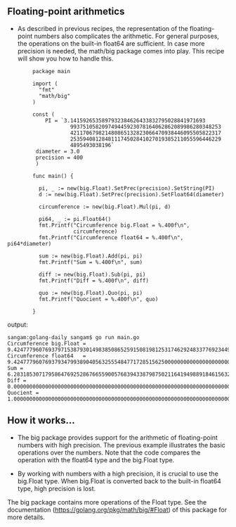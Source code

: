 ## Floating-point arithmetics

- As described in previous recipes, the representation of the floating-point numbers also complicates the arithmetic. For general purposes, the operations on the built-in float64 are sufficient. In case more precision is needed, the math/big package comes into play. This recipe will show you how to handle this.

```
        package main

        import (
          "fmt"
          "math/big"
        )

        const ( 
            PI = `3.1415926535897932384626433832795028841971693
                    993751058209749445923078164062862089986280348253
                    421170679821480865132823066470938446095505822317
                    253594081284811174502841027019385211055596446229
                    4895493038196`
         diameter = 3.0
         precision = 400
         )

        func main() {

          pi, _ := new(big.Float).SetPrec(precision).SetString(PI)
          d := new(big.Float).SetPrec(precision).SetFloat64(diameter)

          circumference := new(big.Float).Mul(pi, d)

          pi64, _ := pi.Float64()
          fmt.Printf("Circumference big.Float = %.400f\n",
                     circumference)
          fmt.Printf("Circumference float64 = %.400f\n", pi64*diameter)

          sum := new(big.Float).Add(pi, pi)
          fmt.Printf("Sum = %.400f\n", sum)

          diff := new(big.Float).Sub(pi, pi)
          fmt.Printf("Diff = %.400f\n", diff)

          quo := new(big.Float).Quo(pi, pi)
          fmt.Printf("Quocient = %.400f\n", quo)

        }

```
output: 
```
sangam:golang-daily sangam$ go run main.go
Circumference big.Float = 9.4247779607693797153879301498385086525915081981253174629248337769234492188586269958841044760263512039
Circumference float64   = 9.4247779607693793479938904056325554847717285156250000000000000000000000000000000000000000000000000000
Sum = 6.2831853071795864769252867665590057683943387987502116419498891846156328125724179972560696506842341360
Diff = 0.0000000000000000000000000000000000000000000000000000000000000000000000000000000000000000000000000000
Quocient = 1.0000000000000000000000000000000000000000000000000000000000000000000000000000000000000000000000000000
```
## How it works...

- The big package provides support for the arithmetic of floating-point numbers with high precision. The previous example illustrates the basic operations over the numbers. Note that the code compares the operation with the float64 type and the big.Float type.

- By working with numbers with a high precision, it is crucial to use the big.Float type. When big.Float is converted back to the built-in float64 type, high precision is lost.  


The big package contains more operations of the Float type. See the documentation (https://golang.org/pkg/math/big/#Float) of this package for more details.
